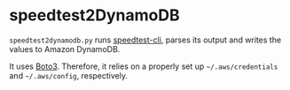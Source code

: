 # speedtest2DynamoDB

`speedtest2dynamodb.py` runs [speedtest-cli](https://github.com/sivel/speedtest-cli), parses its output and writes the values to Amazon DynamoDB.

It uses [Boto3](https://github.com/boto/boto3). Therefore, it relies on a properly set up `~/.aws/credentials` and `~/.aws/config`, respectively.
